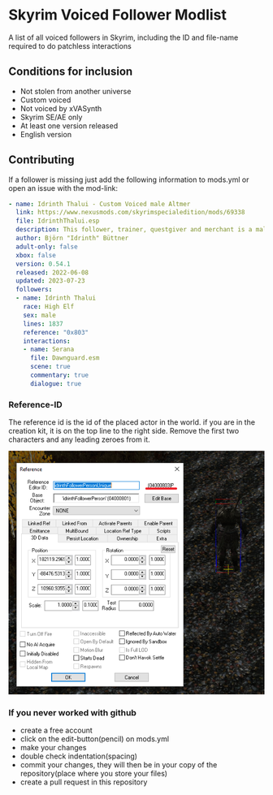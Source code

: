 # Skyrim Voiced Follower Modlist

A list of all voiced followers in Skyrim, including the ID and file-name required to do patchless interactions

## Conditions for inclusion

- Not stolen from another universe
- Custom voiced
- Not voiced by xVASynth
- Skyrim SE/AE only
- At least one version released
- English version

## Contributing

If a follower is missing just add the following information to mods.yml or open an issue with the mod-link:

```yml
- name: Idrinth Thalui - Custom Voiced male Altmer
  link: https://www.nexusmods.com/skyrimspecialedition/mods/69338
  file: IdrinthThalui.esp
  description: This follower, trainer, questgiver and merchant is a male Altmer, focussing on Restoration magic and twohanded, elven swords. Comes with custom dialogue and patrols the world! 
  author: Björn "Idrinth" Büttner
  adult-only: false
  xbox: false
  version: 0.54.1
  released: 2022-06-08
  updated: 2023-07-23
  followers:
  - name: Idrinth Thalui
    race: High Elf
    sex: male
    lines: 1837
    reference: "0x803"
    interactions:
    - name: Serana
      file: Dawnguard.esm
      scene: true
      commentary: true
      dialogue: true
```

### Reference-ID

The reference id is the id of the placed actor in the world. if you are in the creation kit, it is on the top line to the right side. Remove the first two characters and any leading zeroes from it.

![Reference-ID](/reference-id.png)

### If you never worked with github

- create a free account
- click on the edit-button(pencil) on mods.yml
- make your changes
- double check indentation(spacing)
- commit your changes, they will then be in your copy of the repository(place where you store your files)
- create a pull request in this repository
